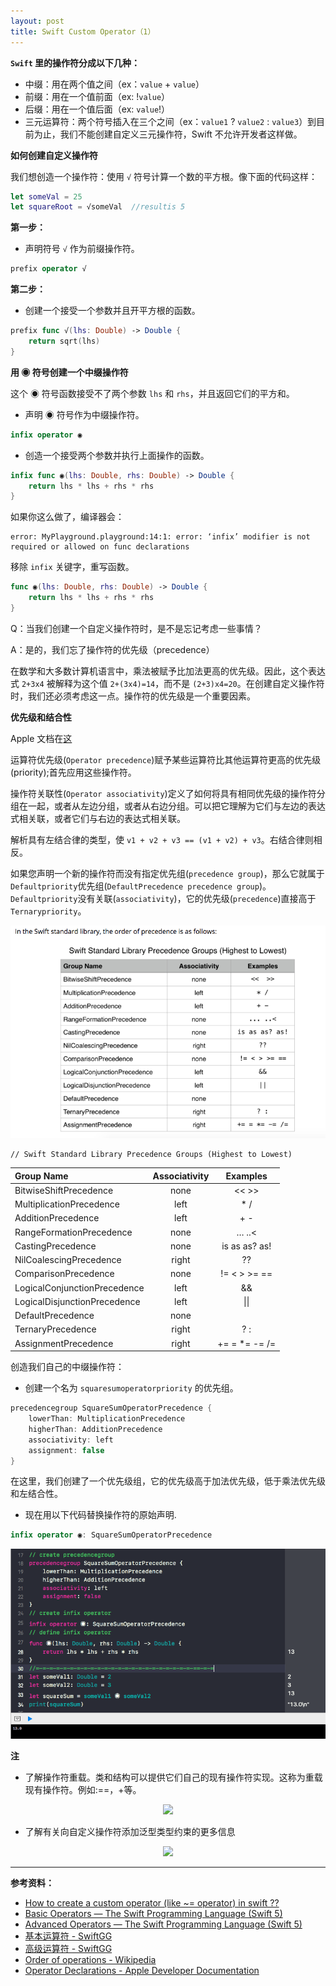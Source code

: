 ```yaml
---
layout: post
title: Swift Custom Operator（1）
---
```



**`Swift` 里的操作符分成以下几种：**

* 中缀：用在两个值之间（ex：`value` + `value`）
* 前缀：用在一个值前面（ex: !`value`）
* 后缀：用在一个值后面（ex: `value`!）
* 三元运算符：两个符号插入在三个之间（ex：`value1` ? `value2` : `value3`）到目前为止，我们不能创建自定义三元操作符，Swift 不允许开发者这样做。

**如何创建自定义操作符**

我们想创造一个操作符：使用 `√` 符号计算一个数的平方根。像下面的代码这样：

```swift
let someVal = 25
let squareRoot = √someVal  //resultis 5
```

**第一步：**


- 声明符号 `√` 作为前缀操作符。

```swift
prefix operator √
```

**第二步：**


- 创建一个接受一个参数并且开平方根的函数。

```swift
prefix func √(lhs: Double) -> Double {
    return sqrt(lhs)
}
```

**用 ◉ 符号创建一个中缀操作符**

这个 ◉ 符号函数接受不了两个参数 `lhs` 和 `rhs`，并且返回它们的平方和。

- 声明 ◉ 符号作为中缀操作符。

```swift
infix operator ◉
```

- 创造一个接受两个参数并执行上面操作的函数。

```swift
infix func ◉(lhs: Double, rhs: Double) -> Double {
    return lhs * lhs + rhs * rhs
}
```

如果你这么做了，编译器会：

```
error: MyPlayground.playground:14:1: error: ‘infix’ modifier is not required or allowed on func declarations
```

移除 `infix` 关键字，重写函数。

```swift
func ◉(lhs: Double, rhs: Double) -> Double {
    return lhs * lhs + rhs * rhs
}
```

Q：当我们创建一个自定义操作符时，是不是忘记考虑一些事情？

A：是的，我们忘了操作符的优先级（precedence）


在数学和大多数计算机语言中，乘法被赋予比加法更高的优先级。因此，这个表达式 `2+3x4` 被解释为这个值 `2+(3x4)=14`，而不是 `(2+3)x4=20`。在创建自定义操作符时，我们还必须考虑这一点。操作符的优先级是一个重要因素。

**优先级和结合性**

Apple 文档在[这](https://developer.apple.com/library/content/documentation/Swift/Conceptual/Swift_Programming_Language/AdvancedOperators.html#//apple_ref/doc/uid/TP40014097-CH27-ID41)

运算符优先级(`Operator precedence`)赋予某些运算符比其他运算符更高的优先级(priority);首先应用这些操作符。

操作符关联性(`Operator associativity`)定义了如何将具有相同优先级的操作符分组在一起，或者从左边分组，或者从右边分组。可以把它理解为它们与左边的表达式相关联，或者它们与右边的表达式相关联。

解析具有左结合律的类型，使 `v1 + v2 + v3 == (v1 + v2) + v3`。右结合律则相反。

如果您声明一个新的操作符而没有指定优先组(`precedence group`)，那么它就属于`Defaultpriority`优先组(`DefaultPrecedence precedence group`)。`Defaultpriority`没有关联(`associativity`)，它的优先级(`precedence`)直接高于`Ternarypriority`。

<div align="center">
  <img src="../assets/postassets/2/swift_operators.png">
</div>

<!-- ![Operators](./img/2/swift_operators.png) -->

```
// Swift Standard Library Precedence Groups (Highest to Lowest)
```


| Group Name | Associativity | Examples |
| :-- | :-: | :-: |
| BitwiseShiftPrecedence | none | << >> |
| MultiplicationPrecedence | left | * / |
| AdditionPrecedence | left | + - |
| RangeFormationPrecedence | none | … ..< |
| CastingPrecedence | none | is as as? as! |
| NilCoalescingPrecedence | right | ?? |
| ComparisonPrecedence | none | != < > >= == |
| LogicalConjunctionPrecedence | left | && |
| LogicalDisjunctionPrecedence | left | \|\| |
| DefaultPrecedence | none |  |
| TernaryPrecedence | right | ? : |
| AssignmentPrecedence | right | += = *= -= /= |


创造我们自己的中缀操作符：

- 创建一个名为 `squaresumoperatorpriority` 的优先组。

```swift
precedencegroup SquareSumOperatorPrecedence {
    lowerThan: MultiplicationPrecedence
    higherThan: AdditionPrecedence
    associativity: left
    assignment: false
}
```

在这里，我们创建了一个优先级组，它的优先级高于加法优先级，低于乘法优先级和左结合性。

- 现在用以下代码替换操作符的原始声明.

```swift
infix operator ◉: SquareSumOperatorPrecedence
```

<div align="center">
  <img src="../assets/postassets/2/custom_infix_operator.png">
</div>

<!-- ![custom infix operator](./img/2/custom_infix_operator.png) -->

<!-- ```swift
// create precedencegroup
precedencegroup SquareSumOperatorPrecedence {
    lowerThan: MultiplicationPrecedence
    higherThan: AdditionPrecedence
    associativity: left
    assignment: false
}
// create infix operator
infix operator ◉: SquareSumOperatorPrecedence
// define infix operator
func ◉(lhs: Double, rhs: Double) -> Double {
    return lhs * lhs + rhs * rhs
}
// =-=-=-=-=-=-=-=-=-=-=-=-=-=-=-=-=-=-=-=-=-
let someVal1: Double = 2
let someVal2: Double = 3

let squareSum = someVal1 ◉ someVal2
print(squreSum)
``` -->

**注**
- 了解操作符重载。类和结构可以提供它们自己的现有操作符实现。这称为重载现有操作符。例如:==，+等。

<div align="center">
  <img src="../assets/postassets/2/overload_operator.png">
</div>

<!-- ![overload operator](./img/2/overload_operator.png) -->

<!-- ```swift
struct Vector2D {
    var x = 0.0, y = 0.0
}

extension Vector2D {
    static func + (left: Vector2D, right: Vector2D) -> Vector2D {
        return Vector2D(x: left.x + right.x, left.y + right.y)
    }
}
``` -->

- 了解有关向自定义操作符添加泛型类型约束的更多信息

<div align="center">
  <img src="../assets/postassets/2/generic_operator.png">
</div>

<!-- ![geneic operator](./img/2/generic_operator.png) -->
<!-- ```swift
prefix operator ++++

prefix func ++++<T: Numeric>(lhs: T) -> T {
    return lhs + 4
}

let someVal: Double = 25
let productFourTimes = ++++someVal
print(productFourTimes)
``` -->

---
**参考资料：**
- [How to create a custom operator (like ~= operator) in swift ?? ](https://medium.com/@abhimuralidharan/how-to-create-a-custom-operator-like-operator-in-swift-55953c0c0bf2)
- [Basic Operators — The Swift Programming Language (Swift 5)](https://docs.swift.org/swift-book/LanguageGuide/BasicOperators.html)
- [Advanced Operators — The Swift Programming Language (Swift 5)](https://docs.swift.org/swift-book/LanguageGuide/AdvancedOperators.html)
- [基本运算符 - SwiftGG](https://swiftgg.gitbook.io/swift/swift-jiao-cheng/02_basic_operators)
- [高级运算符 - SwiftGG](https://swiftgg.gitbook.io/swift/swift-jiao-cheng/26_advanced_operators)
- [Order of operations - Wikipedia](https://en.wikipedia.org/wiki/Order_of_operations)
- [Operator Declarations - Apple Developer Documentation](https://developer.apple.com/documentation/swift/swift_standard_library/operator_declarations)